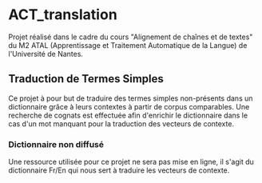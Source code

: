 ACT_translation
===============

Projet réalisé dans le cadre du cours "Alignement de chaînes et de textes" du M2 ATAL (Apprentissage et Traitement Automatique de la Langue) de l'Université de Nantes.

## Traduction de Termes Simples

Ce projet à pour but de traduire des termes simples non-présents dans un dictionnaire grâce à leurs contextes à partir de corpus comparables. Une recherche de cognats est effectuée afin d'enrichir le dictionnaire dans le cas d'un mot manquant pour la traduction des vecteurs de contexte.

### Dictionnaire non diffusé

Une ressource utilisée pour ce projet ne sera pas mise en ligne, il s'agit du dictionnaire Fr/En qui nous sert à traduire les vecteurs de contexte.
